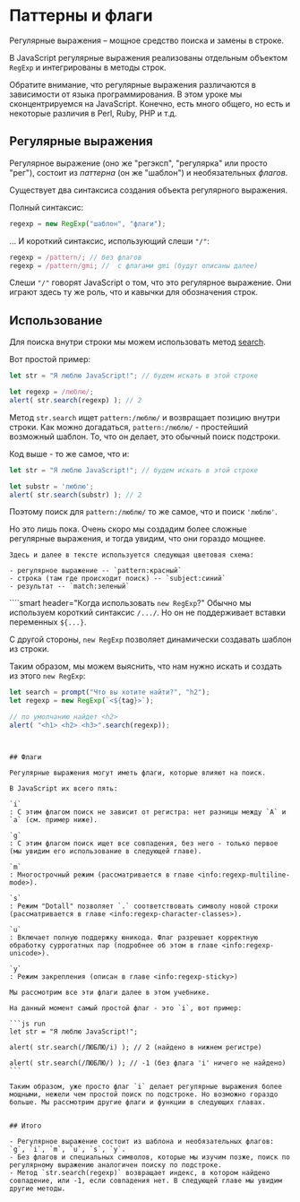# Паттерны и флаги

Регулярные выражения – мощное средство поиска и замены в строке.

В JavaScript регулярные выражения реализованы отдельным объектом `RegExp` и интегрированы в методы строк.

Обратите внимание, что регулярные выражения различаются в зависимости от языка программирования. В этом уроке мы сконцентрируемся на JavaScript. Конечно, есть много общего, но есть и некоторые различия в Perl, Ruby, PHP и т.д.

## Регулярные выражения

Регулярное выражение (оно же "регэксп", "регулярка" или просто "рег"), состоит из *паттерна* (он же "шаблон") и необязательных *флагов*.

Существует два синтаксиса создания объекта регулярного выражения.

Полный синтаксис:

```js
regexp = new RegExp("шаблон", "флаги");
```

... И короткий синтаксис, использующий слеши `"/"`:

```js
regexp = /pattern/; // без флагов
regexp = /pattern/gmi; //  с флагами gmi (будут описаны далее)
```

Слеши `"/"` говорят JavaScript о том, что это регулярное выражение. Они играют здесь ту же роль, что и кавычки для обозначения строк.

## Использование

Для поиска внутри строки мы можем использовать метод [search](mdn:js/String/search).

Вот простой пример:

```js run
let str = "Я люблю JavaScript!"; // будем искать в этой строке

let regexp = /люблю/;
alert( str.search(regexp) ); // 2
```

Метод `str.search` ищет `pattern:/люблю/` и возвращает позицию внутри строки. Как можно догадаться, `pattern:/люблю/` - простейший возможный шаблон. То, что он делает, это обычный поиск подстроки.

Код выше - то же самое, что и:

```js run
let str = "Я люблю JavaScript!"; // будем искать в этой строке

let substr = 'люблю';
alert( str.search(substr) ); // 2
```

Поэтому поиск для `pattern:/люблю/` то же самое, что и поиск `'люблю'`.

Но это лишь пока. Очень скоро мы создадим более сложные регулярные выражения, и тогда увидим, что они гораздо мощнее.

```smart header="Цветовые обозначения"
Здесь и далее в тексте используется следующая цветовая схема:

- регулярное выражение -- `pattern:красный`
- строка (там где происходит поиск) -- `subject:синий`
- результат -- `match:зеленый`
```


````smart header="Когда использовать `new RegExp`?"
Обычно мы используем короткий синтаксис `/.../`. Но он не поддерживает вставки переменных `${...}`.

С другой стороны, `new RegExp` позволяет динамически создавать шаблон из строки.

Таким образом, мы можем выяснить, что нам нужно искать и создать из этого `new RegExp`:

```js run
let search = prompt("Что вы хотите найти?", "h2");
let regexp = new RegExp(`<${tag}>`);

// по умолчанию найдет <h2>
alert( "<h1> <h2> <h3>".search(regexp));
```
````


## Флаги

Регулярные выражения могут иметь флаги, которые влияют на поиск.

В JavaScript их всего пять:

`i`
: С этим флагом поиск не зависит от регистра: нет разницы между `A` и `a` (см. пример ниже).

`g`
: С этим флагом поиск ищет все совпадения, без него - только первое (мы увидим его использование в следующей главе).

`m`
: Многострочный режим (рассматривается в главе <info:regexp-multiline-mode>).

`s`
: Режим "Dotall" позволяет `.` соответствовать символу новой строки (рассматривается в главе <info:regexp-character-classes>).

`u`
: Включает полную поддержку юникода. Флаг разрешает корректную обработку суррогатных пар (подробнее об этом в главе <info:regexp-unicode>).

`y`
: Режим закрепления (описан в главе <info:regexp-sticky>)

Мы рассмотрим все эти флаги далее в этом учебнике.

На данный момент самый простой флаг - это `i`, вот пример:

```js run
let str = "Я люблю JavaScript!";

alert( str.search(/ЛЮБЛЮ/i) ); // 2 (найдено в нижнем регистре)

alert( str.search(/ЛЮБЛЮ/) ); // -1 (без флага 'i' ничего не найдено)
```

Таким образом, уже просто флаг `i` делает регулярные выражения более мощными, нежели чем простой поиск по подстроке. Но возможно гораздо больше. Мы рассмотрим другие флаги и функции в следующих главах.


## Итого

- Регулярное выражение состоит из шаблона и необязательных флагов: `g`, `i`, `m`, `u`, `s`, `y`.
- Без флагов и специальных символов, которые мы изучим позже, поиск по регулярному выражению аналогичен поиску по подстроке.
- Метод `str.search(regexp)` возвращает индекс, в котором найдено совпадение, или -1, если совпадения нет. В следующей главе мы увидим другие методы.
